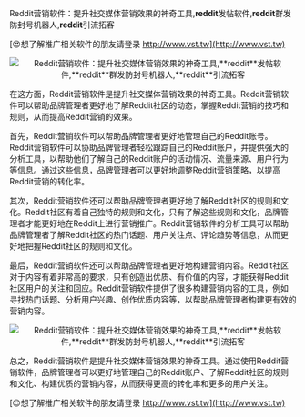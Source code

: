Reddit营销软件：提升社交媒体营销效果的神奇工具,**reddit**发帖软件,**reddit**群发防封号机器人,**reddit**引流拓客

[😍想了解推广相关软件的朋友请登录 http://www.vst.tw](http://www.vst.tw)

 <center><img src="https://vst.tw/MP4/tuiguang/png/5.png" alt="Reddit营销软件：提升社交媒体营销效果的神奇工具,**reddit**发帖软件,**reddit**群发防封号机器人,**reddit**引流拓客"></center>

在这方面，Reddit营销软件是提升社交媒体营销效果的神奇工具。Reddit营销软件可以帮助品牌管理者更好地了解Reddit社区的动态，掌握Reddit营销的技巧和规则，从而提高Reddit营销的效果。

首先，Reddit营销软件可以帮助品牌管理者更好地管理自己的Reddit账号。Reddit营销软件可以协助品牌管理者轻松跟踪自己的Reddit账户，并提供强大的分析工具，以帮助他们了解自己的Reddit账户的活动情况、流量来源、用户行为等信息。通过这些信息，品牌管理者可以更好地调整Reddit营销策略，以提高Reddit营销的转化率。

其次，Reddit营销软件还可以帮助品牌管理者更好地了解Reddit社区的规则和文化。Reddit社区有着自己独特的规则和文化，只有了解这些规则和文化，品牌管理者才能更好地在Reddit上进行营销推广。Reddit营销软件的分析工具可以帮助品牌管理者了解Reddit社区的热门话题、用户关注点、评论趋势等信息，从而更好地把握Reddit社区的规则和文化。

最后，Reddit营销软件还可以帮助品牌管理者更好地构建营销内容。Reddit社区对于内容有着非常高的要求，只有创造出优质、有价值的内容，才能获得Reddit社区用户的关注和回应。Reddit营销软件提供了很多构建营销内容的工具，例如寻找热门话题、分析用户兴趣、创作优质内容等，以帮助品牌管理者构建更有效的营销内容。

 <center><img src="https://vst.tw/MP4/tuiguang/png/7.png" alt="Reddit营销软件：提升社交媒体营销效果的神奇工具,**reddit**发帖软件,**reddit**群发防封号机器人,**reddit**引流拓客"></center>

总之，Reddit营销软件是提升社交媒体营销效果的神奇工具。通过使用Reddit营销软件，品牌管理者可以更好地管理自己的Reddit账户、了解Reddit社区的规则和文化、构建优质的营销内容，从而获得更高的转化率和更多的用户关注。

[😍想了解推广相关软件的朋友请登录 http://www.vst.tw](http://www.vst.tw)



